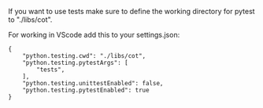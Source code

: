 If you want to use tests make sure to define the working directory for pytest to "./libs/cot".

For working in VScode add this to your settings.json:
```
{
    "python.testing.cwd": "./libs/cot",
    "python.testing.pytestArgs": [
        "tests",
    ],
    "python.testing.unittestEnabled": false,
    "python.testing.pytestEnabled": true
}
```